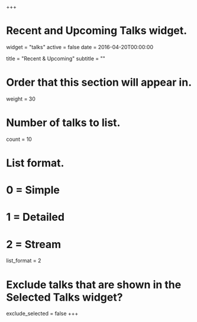 +++
# Recent and Upcoming Talks widget.
widget = "talks"
active = false
date = 2016-04-20T00:00:00

title = "Recent & Upcoming"
subtitle = ""

# Order that this section will appear in.
weight = 30

# Number of talks to list.
count = 10

# List format.
#   0 = Simple
#   1 = Detailed
#   2 = Stream
list_format = 2

# Exclude talks that are shown in the Selected Talks widget?
exclude_selected = false
+++


